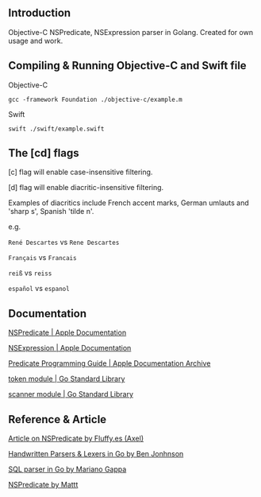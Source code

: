 ## Introduction

Objective-C NSPredicate, NSExpression parser in Golang. Created for own usage and work.

## Compiling & Running Objective-C and Swift file

Objective-C
```
gcc -framework Foundation ./objective-c/example.m
```

Swift
```
swift ./swift/example.swift
```

## The [cd] flags

[c] flag will enable case-insensitive filtering.

[d] flag will enable diacritic-insensitive filtering.

Examples of diacritics include French accent marks, German umlauts and 'sharp s', Spanish 'tilde n'.

e.g.

`René Descartes` vs `Rene Descartes`

`Français` vs `Francais`

`reiß` vs `reiss`

`español` vs `espanol`

## Documentation

[NSPredicate | Apple Documentation](https://developer.apple.com/documentation/foundation/nspredicate)

[NSExpression | Apple Documentation](https://developer.apple.com/documentation/foundation/nsexpression)

[Predicate Programming Guide | Apple Documentation Archive](https://developer.apple.com/library/archive/documentation/Cocoa/Conceptual/Predicates/AdditionalChapters/Introduction.html)

[token module | Go Standard Library](https://pkg.go.dev/go/token)

[scanner module | Go Standard Library](https://pkg.go.dev/go/scanner)


## Reference & Article

[Article on NSPredicate by Fluffy.es (Axel)](https://nspredicate.xyz/)

[Handwritten Parsers & Lexers in Go by Ben Jonhnson](https://blog.gopheracademy.com/advent-2014/parsers-lexers/)

[SQL parser in Go by Mariano Gappa](https://marianogappa.github.io/software/2019/06/05/lets-build-a-sql-parser-in-go/)

[NSPredicate by Mattt](https://nshipster.com/nspredicate/)
